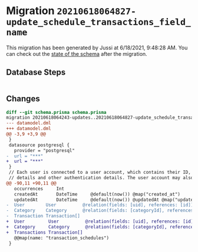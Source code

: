 # Migration `20210618064827-update_schedule_transactions_field_name`

This migration has been generated by Jussi at 6/18/2021, 9:48:28 AM.
You can check out the [state of the schema](./schema.prisma) after the migration.

## Database Steps

```sql

```

## Changes

```diff
diff --git schema.prisma schema.prisma
migration 20210618064243-updates..20210618064827-update_schedule_transactions_field_name
--- datamodel.dml
+++ datamodel.dml
@@ -3,9 +3,9 @@
 }
 datasource postgresql {
   provider = "postgresql"
-  url = "***"
+  url = "***"
 }
 // Each user is connected to a user account, which contains their ID, login
 // details and other authentication details. The user account may also specify
@@ -90,11 +90,11 @@
   occurrences     Int
   createdAt       DateTime     @default(now()) @map("created_at")
   updatedAt       DateTime     @default(now()) @updatedAt @map("updated_at")
-  User        User          @relation(fields: [uid], references: [id])
-  Category    Category      @relation(fields: [categoryId], references: [id])
-  Transaction Transaction[]
+  User         User          @relation(fields: [uid], references: [id])
+  Category     Category      @relation(fields: [categoryId], references: [id])
+  Transactions Transaction[]
   @@map(name: "transaction_schedules")
 }
```


